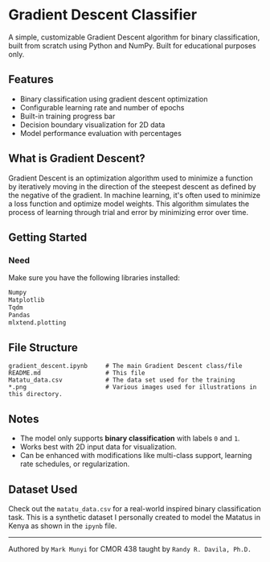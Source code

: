# Gradient Descent Classifier

A simple, customizable Gradient Descent algorithm for binary classification, built from scratch using Python and NumPy. Built for educational purposes only.

## Features
- Binary classification using gradient descent optimization
- Configurable learning rate and number of epochs
- Built-in training progress bar
- Decision boundary visualization for 2D data
- Model performance evaluation with percentages

## What is Gradient Descent?
Gradient Descent is an optimization algorithm used to minimize a function by iteratively moving in the direction of the steepest descent as defined by the negative of the gradient. In machine learning, it's often used to minimize a loss function and optimize model weights. This algorithm simulates the process of learning through trial and error by minimizing error over time.

## Getting Started

### Need
Make sure you have the following libraries installed:
```bash
Numpy
Matplotlib
Tqdm
Pandas
mlxtend.plotting
```

## File Structure
```
gradient_descent.ipynb     # The main Gradient Descent class/file
README.md                  # This file
Matatu_data.csv            # The data set used for the training
*.png                      # Various images used for illustrations in this directory.
```

## Notes
- The model only supports **binary classification** with labels `0` and `1`.
- Works best with 2D input data for visualization.
- Can be enhanced with modifications like multi-class support, learning rate schedules, or regularization.

## Dataset Used
Check out the `matatu_data.csv` for a real-world inspired binary classification task. This is a synthetic dataset I personally created to model the Matatus in Kenya as shown in the `ipynb` file.

---
Authored by `Mark Munyi` for CMOR 438 taught by `Randy R. Davila, Ph.D.`


